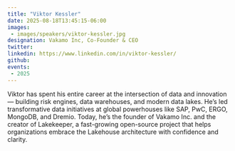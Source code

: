 ```yaml
---
title: "Viktor Kessler"
date: 2025-08-18T13:45:15-06:00
images: 
 - images/speakers/viktor-kessler.jpg
designation: Vakamo Inc, Co-Founder & CEO
twitter: 
linkedin: https://www.linkedin.com/in/viktor-kessler/
github: 
events:
 - 2025
---
```


Viktor has spent his entire career at the intersection of data and innovation — building risk engines, data warehouses, and modern data lakes. He’s led transformative data initiatives at global powerhouses like SAP, PwC, ERGO, MongoDB, and Dremio. Today, he’s the founder of Vakamo Inc. and the creator of Lakekeeper, a fast-growing open-source project that helps organizations embrace the Lakehouse architecture with confidence and clarity.